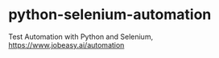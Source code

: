 # python-selenium-automation
Test Automation with Python and Selenium, https://www.jobeasy.ai/automation
